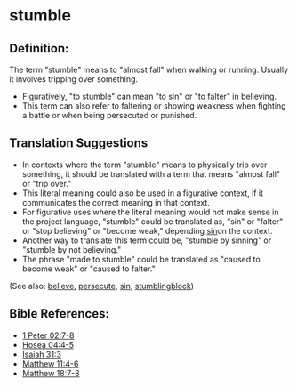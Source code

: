 # stumble #

## Definition: ##

The term "stumble" means to "almost fall" when walking or running. Usually it involves tripping over something.

* Figuratively, "to stumble" can mean "to sin" or "to falter" in believing.
* This term can also refer to faltering or showing weakness when fighting a battle or when being persecuted or punished.

## Translation Suggestions ##

* In contexts where the term "stumble" means to physically trip over something, it should be translated with a term that means "almost fall" or "trip over."
* This literal meaning could also be used in a figurative context, if it communicates the correct meaning in that context.
* For figurative uses where the literal meaning would not make sense in the project language, "stumble" could be translated as, "sin" or "falter" or "stop believing" or "become weak," depending [sin](../kt/sin.md)on the context.
* Another way to translate this term could be, "stumble by sinning" or "stumble by not believing."
* The phrase "made to stumble" could be translated as "caused to become weak" or "caused to falter."

(See also: [believe](../kt/believe.md), [persecute](../other/persecute.md), [sin](../kt/sin.md), [stumblingblock](../other/stumblingblock.md))

## Bible References: ##

* [1 Peter 02:7-8](https://door43.org/en/bible/notes/1pe/02/07)
* [Hosea 04:4-5](https://door43.org/en/bible/notes/hos/04/04)
* [Isaiah 31:3](https://door43.org/en/bible/notes/isa/31/03)
* [Matthew 11:4-6](https://door43.org/en/bible/notes/mat/11/04)
* [Matthew 18:7-8](https://door43.org/en/bible/notes/mat/18/07)


